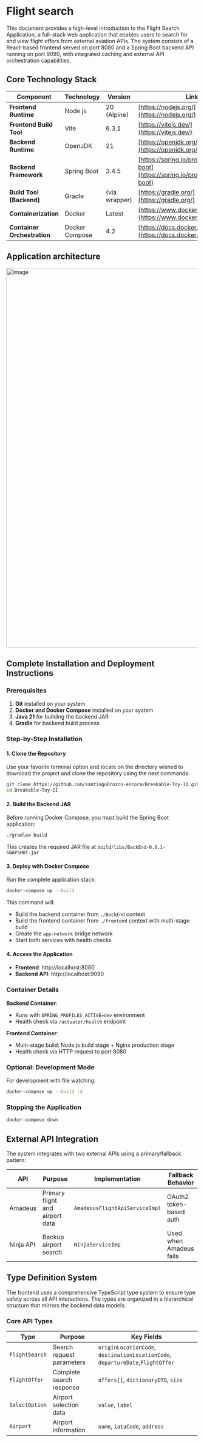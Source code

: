 # Flight search

This document provides a high-level introduction to the Flight Search Application, a full-stack web application that enables users to search for and view flight offers from external aviation APIs.
The system consists of a React-based frontend served on port 8080 and a Spring Boot backend API running on port 9090, with integrated caching and external API orchestration capabilities.

## Core Technology Stack

|Component|Technology|Version|Link|
|--|--|--|--|
|**Frontend Runtime**|Node.js|20 (Alpine)|[https://nodejs.org/](https://nodejs.org/)|
|**Frontend Build Tool**|Vite|6.3.1|[https://vitejs.dev/](https://vitejs.dev/)|
|**Backend Runtime**|OpenJDK|21|[https://openjdk.org/projects/jdk/21/](https://openjdk.org/projects/jdk/21/)|
|**Backend Framework**  |Spring Boot|3.4.5|[https://spring.io/projects/spring-boot](https://spring.io/projects/spring-boot)|
|**Build Tool (Backend)**|Gradle|(via wrapper)|[https://gradle.org/](https://gradle.org/)|
|**Containerization**|Docker|Latest|[https://www.docker.com/](https://www.docker.com/)|
|**Container Orchestration**|Docker Compose|4.2|[https://docs.docker.com/compose/](https://docs.docker.com/compose/)|

## Application architecture

<img width="998" alt="image" src="https://github.com/user-attachments/assets/a67aeccb-b7f2-4653-8bd3-804d04aa6c41" />


## Complete Installation and Deployment Instructions

### Prerequisites
1. **Git** installed on your system
2. **Docker and Docker Compose** installed on your system
3. **Java 21** for building the backend JAR
4. **Gradle** for backend build process

### Step-by-Step Installation

#### 1. Clone the Repository
Use your favorite terminal option and locate on the directory wished to download the project and clone the repository using the next commands:
```bash
git clone https://github.com/santiagoOrozco-encora/Breakable-Toy-II.git
cd Breakable-Toy-II
```

#### 2. Build the Backend JAR
Before running Docker Compose, you must build the Spring Boot application:
```bash
./gradlew build
```
This creates the required JAR file at `build/libs/BackEnd-0.0.1-SNAPSHOT.jar`

#### 3. Deploy with Docker Compose
Run the complete application stack:
```bash
docker-compose up --build
```

This command will:
- Build the backend container from `./BackEnd` context
- Build the frontend container from `./frontend` context with multi-stage build
- Create the `app-network` bridge network
- Start both services with health checks

#### 4. Access the Application
- **Frontend**: http://localhost:8080
- **Backend API**: http://localhost:9090 

### Container Details

**Backend Container**:
- Runs with `SPRING_PROFILES_ACTIVE=dev` environment
- Health check via `/actuator/health` endpoint 

**Frontend Container**:
- Multi-stage build: Node.js build stage + Nginx production stage
- Health check via HTTP request to port 8080 

### Optional: Development Mode
For development with file watching:
```bash
docker-compose up --build -d
```

### Stopping the Application
```bash
docker-compose down
```

## External API Integration

The system integrates with two external APIs using a primary/fallback pattern:

|API|Purpose|Implementation|Fallback Behavior|
|--|--|--|--|
| Amadeus | Primary flight and airport data |`AmadeousFlightApiServiceImpl`|OAuth2 token-based auth
| Ninja API | Backup airport search |``NinjaServiceImp``|Used when Amadeus fails

## Type Definition System
The frontend uses a comprehensive TypeScript type system to ensure type safety across all API interactions. The types are organized in a hierarchical structure that mirrors the backend data models.

### Core API Types
|Type|Purpose|Key Fields|
|--|--|--|
|`FlightSearch`|Search request parameters|`originLocationCode`,  `destinationLocationCode`,  `departureDate`,`FlightOffer`|
|`FlightOffer`|Complete search response|`offers[]`,  `dictionaryDTO`,  `size`|
|`SelectOption`|Airport selection data|`value`,  `label`|
|`Airport`|Airport information|`name`,  `iataCode`,  `address`|


